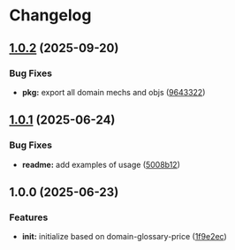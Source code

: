 # Changelog

## [1.0.2](https://github.com/ehmpathy/declastruct-stripe-sdk/compare/v1.0.1...v1.0.2) (2025-09-20)


### Bug Fixes

* **pkg:** export all domain mechs and objs ([9643322](https://github.com/ehmpathy/declastruct-stripe-sdk/commit/96433227aedead663bda0ed028d31166d73c1d2d))

## [1.0.1](https://github.com/ehmpathy/declastruct-stripe-sdk/compare/v1.0.0...v1.0.1) (2025-06-24)


### Bug Fixes

* **readme:** add examples of usage ([5008b12](https://github.com/ehmpathy/declastruct-stripe-sdk/commit/5008b129cf299c7c4ede5ab4dac8a42b979fa3eb))

## 1.0.0 (2025-06-23)


### Features

* **init:** initialize based on domain-glossary-price ([1f9e2ec](https://github.com/ehmpathy/declastruct-stripe-sdk/commit/1f9e2ecefb46028f75348aed8a5f9e3528eb5c1e))
